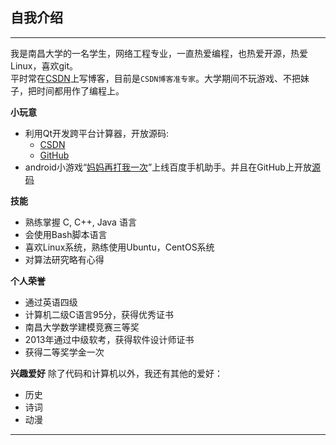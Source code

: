 
## 自我介绍 
----

我是南昌大学的一名学生，网络工程专业，一直热爱编程，也热爱开源，热爱Linux，喜欢git。  
平时常在[CSDN][csdn]上写博客，目前是`CSDN博客准专家`。大学期间不玩游戏、不把妹子，把时间都用作了编程上。

**小玩意**

- 利用Qt开发跨平台计算器，开放源码:
  - [CSDN][qcounter]
  - [GitHub][QCounter]
- android小游戏“[妈妈再打我一次][mama]”上线百度手机助手。并且在GitHub上开放[源码][dishu]


**技能**

- 熟练掌握 C, C++, Java 语言
- 会使用Bash脚本语言
- 喜欢Linux系统，熟练使用Ubuntu，CentOS系统
- 对算法研究略有心得

**个人荣誉**

- 通过英语四级
- 计算机二级C语言95分，获得优秀证书
- 南昌大学数学建模竞赛三等奖
- 2013年通过中级软考，获得软件设计师证书
- 获得二等奖学金一次

**兴趣爱好**
除了代码和计算机以外，我还有其他的爱好：
* 历史
* 诗词
* 动漫

*******************
[csdn]:http://blog.csdn.net/guodongxiaren
[qcounter]:http://download.csdn.net/detail/guodongxiaren/7360183
[QCounter]:https://github.com/guodongxiaren/QCounter
[mama]:http://as.baidu.com/a/item?docid=6116552&pre=web_am_se
[dishu]:https://github.com/guodongxiaren/DiShu
